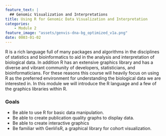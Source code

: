 ```yaml
---
feature_text: |
  ## Genomic Visualization and Interpretations
title: Using R for Genomic Data Visualization and Interpretation
categories:
    - Module 2
feature_image: "assets/genvis-dna-bg_optimized_v1a.png"
date: 0003-01-02
---
```


R is a rich language full of many packages and algorithms in the disciplines of statistics and bioinformatics to aid in the analysis and interpretation of biological data. In addition R has an extensive graphics library and has a diverse and vibrant community of developers, statisticians, and bioinformaticians. For these reasons this course will heavily focus on using R as the preferred environment for understanding the biological data we are interested in. In this module we will introduce the R language and a few of the graphics libraries within R.

### Goals
* Be able to use R for basic data manipulation.
* Be able to create publication quality graphs to display data.
* Be able to create interactive graphics
* Be familiar with GenVisR, a graphical library for cohort visualization.
